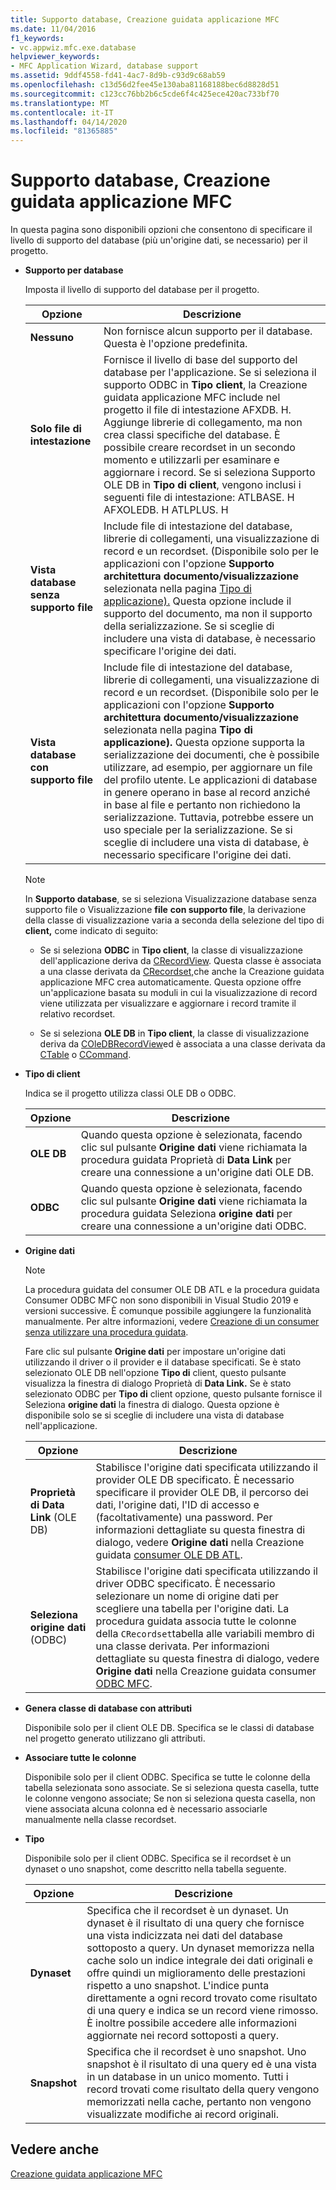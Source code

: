 ```yaml
---
title: Supporto database, Creazione guidata applicazione MFC
ms.date: 11/04/2016
f1_keywords:
- vc.appwiz.mfc.exe.database
helpviewer_keywords:
- MFC Application Wizard, database support
ms.assetid: 9ddf4558-fd41-4ac7-8d9b-c93d9c68ab59
ms.openlocfilehash: c13d56d2fee45e130aba81168188bec6d8828d51
ms.sourcegitcommit: c123cc76bb2b6c5cde6f4c425ece420ac733bf70
ms.translationtype: MT
ms.contentlocale: it-IT
ms.lasthandoff: 04/14/2020
ms.locfileid: "81365885"
---
```

# <a name="database-support-mfc-application-wizard"></a>Supporto database, Creazione guidata applicazione MFC

In questa pagina sono disponibili opzioni che consentono di specificare il livello di supporto del database (più un'origine dati, se necessario) per il progetto.

- **Supporto per database**

   Imposta il livello di supporto del database per il progetto.

   |Opzione|Descrizione|
   |------------|-----------------|
   |**Nessuno**|Non fornisce alcun supporto per il database. Questa è l'opzione predefinita.|
   |**Solo file di intestazione**|Fornisce il livello di base del supporto del database per l'applicazione. Se si seleziona il supporto ODBC in **Tipo client**, la Creazione guidata applicazione MFC include nel progetto il file di intestazione AFXDB. H. Aggiunge librerie di collegamento, ma non crea classi specifiche del database. È possibile creare recordset in un secondo momento e utilizzarli per esaminare e aggiornare i record. Se si seleziona Supporto OLE DB in **Tipo di client**, vengono inclusi i seguenti file di intestazione: ATLBASE. H AFXOLEDB. H ATLPLUS. H|
   |**Vista database senza supporto file**|Include file di intestazione del database, librerie di collegamenti, una visualizzazione di record e un recordset. (Disponibile solo per le applicazioni con l'opzione **Supporto architettura documento/visualizzazione** selezionata nella pagina [Tipo di applicazione).](../../mfc/reference/application-type-mfc-application-wizard.md) Questa opzione include il supporto del documento, ma non il supporto della serializzazione. Se si sceglie di includere una vista di database, è necessario specificare l'origine dei dati.|
   |**Vista database con supporto file**|Include file di intestazione del database, librerie di collegamenti, una visualizzazione di record e un recordset. (Disponibile solo per le applicazioni con l'opzione **Supporto architettura documento/visualizzazione** selezionata nella pagina **Tipo di applicazione).** Questa opzione supporta la serializzazione dei documenti, che è possibile utilizzare, ad esempio, per aggiornare un file del profilo utente. Le applicazioni di database in genere operano in base al record anziché in base al file e pertanto non richiedono la serializzazione. Tuttavia, potrebbe essere un uso speciale per la serializzazione. Se si sceglie di includere una vista di database, è necessario specificare l'origine dei dati.|

   > [!NOTE]
   > In **Supporto database**, se si seleziona Visualizzazione database senza supporto file o Visualizzazione **file** **con supporto file**, la derivazione della classe di visualizzazione varia a seconda della selezione del tipo di **client,** come indicato di seguito:

  - Se si seleziona **ODBC** in **Tipo client**, la classe di visualizzazione dell'applicazione deriva da [CRecordView](../../mfc/reference/crecordview-class.md). Questa classe è associata a una classe derivata da [CRecordset,](../../mfc/reference/crecordset-class.md)che anche la Creazione guidata applicazione MFC crea automaticamente. Questa opzione offre un'applicazione basata su moduli in cui la visualizzazione di record viene utilizzata per visualizzare e aggiornare i record tramite il relativo recordset.

  - Se si seleziona **OLE DB** in **Tipo client**, la classe di visualizzazione deriva da [COleDBRecordView](../../mfc/reference/coledbrecordview-class.md)ed è associata a una classe derivata da [CTable](../../data/oledb/ctable-class.md) o [CCommand](../../data/oledb/ccommand-class.md).

- **Tipo di client**

   Indica se il progetto utilizza classi OLE DB o ODBC.

   |Opzione|Descrizione|
   |------------|-----------------|
   |**OLE DB**|Quando questa opzione è selezionata, facendo clic sul pulsante **Origine dati** viene richiamata la procedura guidata Proprietà di **Data Link** per creare una connessione a un'origine dati OLE DB.|
   |**ODBC**|Quando questa opzione è selezionata, facendo clic sul pulsante **Origine dati** viene richiamata la procedura guidata Seleziona **origine dati** per creare una connessione a un'origine dati ODBC.|

- **Origine dati**

   > [!NOTE]
   > La procedura guidata del consumer OLE DB ATL e la procedura guidata Consumer ODBC MFC non sono disponibili in Visual Studio 2019 e versioni successive. È comunque possibile aggiungere la funzionalità manualmente. Per altre informazioni, vedere [Creazione di un consumer senza utilizzare una procedura guidata](../../data/oledb/creating-a-consumer-without-using-a-wizard.md).

   Fare clic sul pulsante **Origine dati** per impostare un'origine dati utilizzando il driver o il provider e il database specificati. Se è stato selezionato OLE DB nell'opzione **Tipo di** client, questo pulsante visualizza la finestra di dialogo Proprietà di **Data Link.** Se è stato selezionato ODBC per **Tipo di** client opzione, questo pulsante fornisce il Seleziona **origine dati** la finestra di dialogo. Questa opzione è disponibile solo se si sceglie di includere una vista di database nell'applicazione.

   |Opzione|Descrizione|
   |------------|-----------------|
   |**Proprietà di Data Link** (OLE DB)|Stabilisce l'origine dati specificata utilizzando il provider OLE DB specificato. È necessario specificare il provider OLE DB, il percorso dei dati, l'origine dati, l'ID di accesso e (facoltativamente) una password. Per informazioni dettagliate su questa finestra di dialogo, vedere **Origine dati** nella Creazione guidata [consumer OLE DB ATL](../../atl/reference/atl-ole-db-consumer-wizard.md).|
   |**Seleziona origine dati** (ODBC)|Stabilisce l'origine dati specificata utilizzando il driver ODBC specificato. È necessario selezionare un nome di origine dati per scegliere una tabella per l'origine dati. La procedura guidata associa tutte le colonne della `CRecordset`tabella alle variabili membro di una classe derivata. Per informazioni dettagliate su questa finestra di dialogo, vedere **Origine dati** nella Creazione guidata consumer [ODBC MFC](../../mfc/reference/mfc-odbc-consumer-wizard.md).|

- **Genera classe di database con attributi**

   Disponibile solo per il client OLE DB. Specifica se le classi di database nel progetto generato utilizzano gli attributi.

- **Associare tutte le colonne**

   Disponibile solo per il client ODBC. Specifica se tutte le colonne della tabella selezionata sono associate. Se si seleziona questa casella, tutte le colonne vengono associate; Se non si seleziona questa casella, non viene associata alcuna colonna ed è necessario associarle manualmente nella classe recordset.

- **Tipo**

   Disponibile solo per il client ODBC. Specifica se il recordset è un dynaset o uno snapshot, come descritto nella tabella seguente.

   |Opzione|Descrizione|
   |------------|-----------------|
   |**Dynaset**|Specifica che il recordset è un dynaset. Un dynaset è il risultato di una query che fornisce una vista indicizzata nei dati del database sottoposto a query. Un dynaset memorizza nella cache solo un indice integrale dei dati originali e offre quindi un miglioramento delle prestazioni rispetto a uno snapshot. L'indice punta direttamente a ogni record trovato come risultato di una query e indica se un record viene rimosso. È inoltre possibile accedere alle informazioni aggiornate nei record sottoposti a query.|
   |**Snapshot**|Specifica che il recordset è uno snapshot. Uno snapshot è il risultato di una query ed è una vista in un database in un unico momento. Tutti i record trovati come risultato della query vengono memorizzati nella cache, pertanto non vengono visualizzate modifiche ai record originali.|

## <a name="see-also"></a>Vedere anche

[Creazione guidata applicazione MFC](../../mfc/reference/mfc-application-wizard.md)
